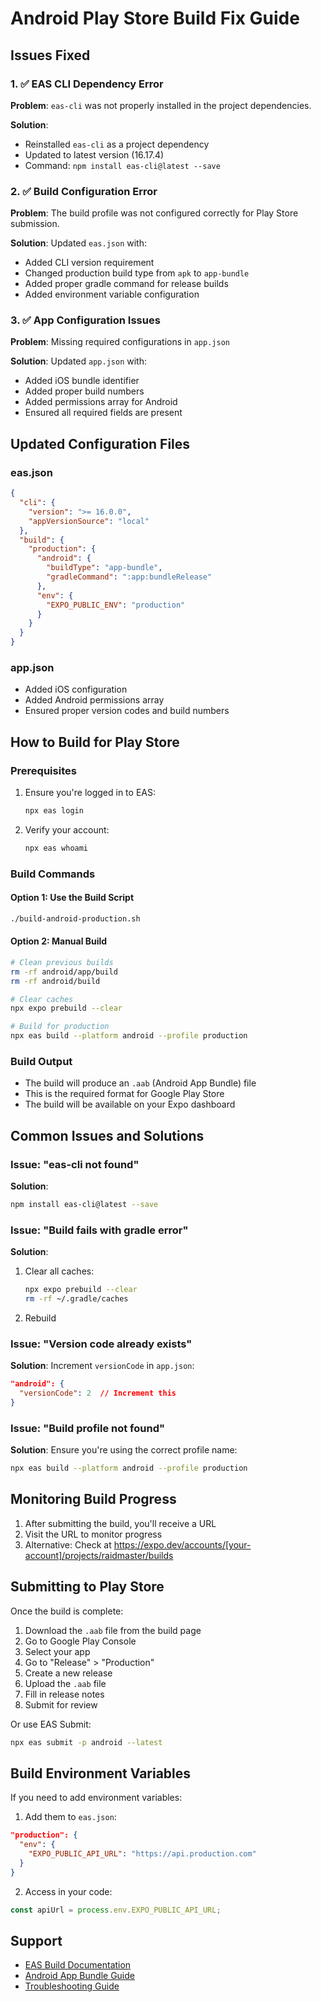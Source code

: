 # Android Play Store Build Fix Guide

## Issues Fixed

### 1. ✅ EAS CLI Dependency Error
**Problem**: `eas-cli` was not properly installed in the project dependencies.

**Solution**: 
- Reinstalled `eas-cli` as a project dependency
- Updated to latest version (16.17.4)
- Command: `npm install eas-cli@latest --save`

### 2. ✅ Build Configuration Error
**Problem**: The build profile was not configured correctly for Play Store submission.

**Solution**: Updated `eas.json` with:
- Added CLI version requirement
- Changed production build type from `apk` to `app-bundle`
- Added proper gradle command for release builds
- Added environment variable configuration

### 3. ✅ App Configuration Issues
**Problem**: Missing required configurations in `app.json`

**Solution**: Updated `app.json` with:
- Added iOS bundle identifier
- Added proper build numbers
- Added permissions array for Android
- Ensured all required fields are present

## Updated Configuration Files

### eas.json
```json
{
  "cli": {
    "version": ">= 16.0.0",
    "appVersionSource": "local"
  },
  "build": {
    "production": {
      "android": {
        "buildType": "app-bundle",
        "gradleCommand": ":app:bundleRelease"
      },
      "env": {
        "EXPO_PUBLIC_ENV": "production"
      }
    }
  }
}
```

### app.json
- Added iOS configuration
- Added Android permissions array
- Ensured proper version codes and build numbers

## How to Build for Play Store

### Prerequisites
1. Ensure you're logged in to EAS:
   ```bash
   npx eas login
   ```

2. Verify your account:
   ```bash
   npx eas whoami
   ```

### Build Commands

#### Option 1: Use the Build Script
```bash
./build-android-production.sh
```

#### Option 2: Manual Build
```bash
# Clean previous builds
rm -rf android/app/build
rm -rf android/build

# Clear caches
npx expo prebuild --clear

# Build for production
npx eas build --platform android --profile production
```

### Build Output
- The build will produce an `.aab` (Android App Bundle) file
- This is the required format for Google Play Store
- The build will be available on your Expo dashboard

## Common Issues and Solutions

### Issue: "eas-cli not found"
**Solution**: 
```bash
npm install eas-cli@latest --save
```

### Issue: "Build fails with gradle error"
**Solution**:
1. Clear all caches:
   ```bash
   npx expo prebuild --clear
   rm -rf ~/.gradle/caches
   ```
2. Rebuild

### Issue: "Version code already exists"
**Solution**: 
Increment `versionCode` in `app.json`:
```json
"android": {
  "versionCode": 2  // Increment this
}
```

### Issue: "Build profile not found"
**Solution**: 
Ensure you're using the correct profile name:
```bash
npx eas build --platform android --profile production
```

## Monitoring Build Progress

1. After submitting the build, you'll receive a URL
2. Visit the URL to monitor progress
3. Alternative: Check at https://expo.dev/accounts/[your-account]/projects/raidmaster/builds

## Submitting to Play Store

Once the build is complete:

1. Download the `.aab` file from the build page
2. Go to Google Play Console
3. Select your app
4. Go to "Release" > "Production"
5. Create a new release
6. Upload the `.aab` file
7. Fill in release notes
8. Submit for review

Or use EAS Submit:
```bash
npx eas submit -p android --latest
```

## Build Environment Variables

If you need to add environment variables:

1. Add them to `eas.json`:
```json
"production": {
  "env": {
    "EXPO_PUBLIC_API_URL": "https://api.production.com"
  }
}
```

2. Access in your code:
```javascript
const apiUrl = process.env.EXPO_PUBLIC_API_URL;
```

## Support

- [EAS Build Documentation](https://docs.expo.dev/build/introduction/)
- [Android App Bundle Guide](https://docs.expo.dev/build/building-on-ci/)
- [Troubleshooting Guide](https://docs.expo.dev/build/troubleshooting/)